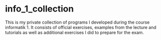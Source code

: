 # info_1_collection

This is my private collection of programs I developed during the course informatik 1. It consists of official exercises, examples from the lecture and tutorials as well as additional exercises I did to prepare for the exam.
